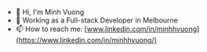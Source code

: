 - 👋 Hi, I'm Minh Vuong
- 🌱 Working as a Full-stack Developer in Melbourne
- 📫 How to reach me: [www.linkedin.com/in/minhhvuong](https://www.linkedin.com/in/minhhvuong/)
